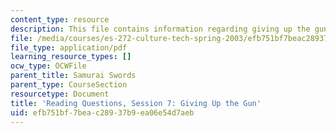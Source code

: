 ```yaml
---
content_type: resource
description: This file contains information regarding giving up the gun.
file: /media/courses/es-272-culture-tech-spring-2003/efb751bf7beac28937b9ea06e54d7aeb_MITES_272S03_q07.pdf
file_type: application/pdf
learning_resource_types: []
ocw_type: OCWFile
parent_title: Samurai Swords
parent_type: CourseSection
resourcetype: Document
title: 'Reading Questions, Session 7: Giving Up the Gun'
uid: efb751bf-7bea-c289-37b9-ea06e54d7aeb
---
```

